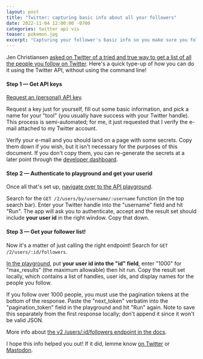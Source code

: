 ```yaml
---
layout: post
title: "Twitter: capturing basic info about all your followers"
date: 2022-11-04 12:00:00 -0700
categories: twitter api vis
teaser: pokemon.jpg
excerpt: "Capturing your follower's basic info so you make sure you follow them wherever you go next!"
---
```


Jen Christiansen [asked on Twitter of a tried and true way to get a list of all the people you follow on Twitter](https://twitter.com/ChristiansenJen/status/1588602542543757312).  Here's a quick type-up of how you can do it using the Twitter API, without using the command line!

#### Step 1 — Get API keys

[Request an (personal) API key](https://developer.twitter.com/en/portal/petition/essential/basic-info).

Request a key just for yourself, fill out some basic information, and pick a name for your "tool" (you usually have success with your Twitter handle). This process is semi-automated; for me, it just requested that I verify the e-mail attached to my Twitter account.

Verify your e-mail and you should land on a page with some secrets.  Copy them down if you wish, but it isn't necessary for the purposes of this document.  If you don't copy them, you can re-generate the secrets at a later point through the [developer dashboard](https://developer.twitter.com/en/portal/dashboard).

#### Step 2 — Authenticate to playground and get your userid

Once all that's set up, [navigate over to the API playground](https://oauth-playground.glitch.me).

Search for the `GET /2/users/by/username/:username` function (in the top search bar).  Enter your Twitter handle into the "username" field and hit "Run".  The app will ask you to authenticate, accept and the result set should include **your user id** in the right window.  Copy that down.

#### Step 3 — Get your follower list!

Now it's a matter of just calling the right endpoint!  Search for `GET /2/users/:id/followers`.

[In the playground](https://oauth-playground.glitch.me/?id=usersIdFollowers), put **your user id into the "id" field**, enter "1000" for "max_results" (the maximum allowable) then hit run.  Copy the result set locally, which contains a list of handles, user ids, and display names for the people you follow.

If you follow over 1000 people, you must use the pagination tokens at the bottom of the response.  Paste the "next_token" verbatim into the "pagination_token" field in the playground and hit "Run" again.  Note to save this separately from the first response locally; don't append it since it won't be valid JSON.

More info about [the v2 /users/:id/followers endpoint in the docs](https://developer.twitter.com/en/docs/twitter-api/users/follows/api-reference/get-users-id-following).

I hope this info helped you out!  If it did, lemme know [on Twitter](https://twitter.com/yelperalp) or [Mastodon](https://vis.social/@alper).